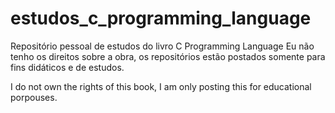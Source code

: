 # estudos_c_programming_language
Repositório pessoal de estudos do livro C Programming Language
Eu não tenho os direitos sobre a obra, os repositórios estão postados somente para fins didáticos e de estudos. 

I do not own the rights of this book, I am only posting this for educational porpouses. 
